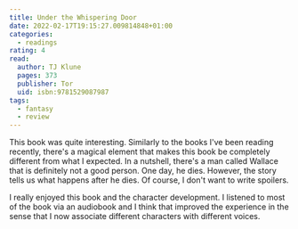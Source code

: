 ```yaml
---
title: Under the Whispering Door
date: 2022-02-17T19:15:27.009814848+01:00
categories:
  - readings
rating: 4
read:
  author: TJ Klune
  pages: 373
  publisher: Tor
  uid: isbn:9781529087987
tags:
  - fantasy
  - review
---
```


This book was quite interesting. Similarly to the books I've been reading recently, there's a magical element that makes this book be completely different from what I expected. In a nutshell, there's a man called Wallace that is definitely not a good person. One day, he dies. However, the story tells us what happens after he dies. Of course, I don't want to write spoilers.

I really enjoyed this book and the character development. I listened to most of the book via an audiobook and I think that improved the experience in the sense that I now associate different characters with different voices.
